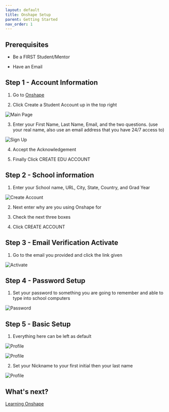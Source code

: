 ```yaml
---
layout: default
title: Onshape Setup
parent: Getting Started
nav_order: 1
---
```


## Prerequisites

* Be a FIRST Student/Mentor

* Have an Email

## Step 1 - Account Information

 1. Go to [Onshape](https://www.onshape.com)

 2. Click Create a Student Account up in the top right

![Main Page](./images/MainPage.png)
 
 3. Enter your First Name, Last Name, Email, and the two questions. (use your real name, also use an email address that you have 24/7 access to)

![Sign Up](./images/SignUp.png)

 4. Accept the Acknowledgement

 5. Finally Click CREATE EDU ACCOUNT

## Step 2 - School information 

 1. Enter your School name, URL, City, State, Country, and Grad Year

![Create Account](./images/CreateAccount.png)

 2. Next enter why are you using Onshape for

 3. Check the next three boxes

 4. Click CREATE ACCOUNT

## Step 3 - Email Verification Activate

 1. Go to the email you provided and click the link given

![Activate](./images/Activate.png)

## Step 4 - Password Setup

1. Set your password to something you are going to remember and able to type into school computers

![Password](./images/Password.png)

## Step 5 - Basic Setup

 1. Everything here can be left as default

![Profile](./images/Profile_1.png)

![Profile](./images/Profile_2.png)

 2. Set your Nickname to your first initial then your last name

![Profile](./images/Profile_3.png)

## What's next?

[Learning Onshape](./LearningOnshape.md)